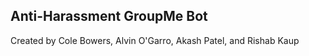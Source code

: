## Anti-Harassment GroupMe Bot
Created by Cole Bowers, Alvin O'Garro, Akash Patel, and Rishab Kaup 
